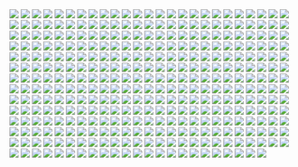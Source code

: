<img src='./Picture-Directory/1VswHjg.jpg'>
<img src='./Picture-Directory/39 - JDJMMM2.jpg'>
<img src='./Picture-Directory/02 - rHm6wWD.jpg'>
<img src='./Picture-Directory/43 - 7QSAagN.jpg'>
<img src='./Picture-Directory/51 - LZI0bUC.jpg'>
<img src='./Picture-Directory/claire-hummel-mos-eisley-morning-by-shoomlah-d9k61gm.jpg'>
<img src='./Picture-Directory/the_inquisitor_by_darthtemoc-d81hefq.jpg'>
<img src='./Picture-Directory/11 - ACCMVG6.jpg'>
<img src='./Picture-Directory/29 - qPvfQ3a.jpg'>
<img src='./Picture-Directory/30 - TTGIcoM.jpg'>
<img src='./Picture-Directory/53 - MOwYpDe.jpg'>
<img src='./Picture-Directory/maul_wip_by_uncannyknack-d9xrjkz.jpg'>
<img src='./Picture-Directory/13 - 00ETUwD.jpg'>
<img src='./Picture-Directory/44 - mIXRwa8.jpg'>
<img src='./Picture-Directory/36 - wIoxxL7.jpg'>
<img src='./Picture-Directory/18 - P7ULTkU.jpg'>
<img src='./Picture-Directory/36 - M4exYUR.jpg'>
<img src='./Picture-Directory/48 - eOVQrAn.jpg'>
<img src='./Picture-Directory/01 - OuSizUw.jpg'>
<img src='./Picture-Directory/30 - HmpoIgw.jpg'>
<img src='./Picture-Directory/jljCj35.jpg'>
<img src='./Picture-Directory/71 - kSwUqMu.jpg'>
<img src='./Picture-Directory/20 - YcfwNBV.jpg'>
<img src='./Picture-Directory/pm2Lozd.jpg'>
<img src='./Picture-Directory/tumblr_o0se10xPRh1u4lxsro2_1280.jpg'>
<img src='./Picture-Directory/19 - OIftxOQ.jpg'>
<img src='./Picture-Directory/dan-luvisi-restorationluvisifett.jpg'>
<img src='./Picture-Directory/T6UAZBV-P1RzTwMGaDmDpknlOtZaSPcoGHcpHoRMM3Q.jpg'>
<img src='./Picture-Directory/21 - u2rSYo2.jpg'>
<img src='./Picture-Directory/christian-piccolo-solo-final-post-notext.jpg'>
<img src='./Picture-Directory/73 - I36rrfr.jpg'>
<img src='./Picture-Directory/r6vJKzI.jpg'>
<img src='./Picture-Directory/starwars_fanart_by_nicolassiner-da5uggu.jpg'>
<img src='./Picture-Directory/40 - 1jiayvm.jpg'>
<img src='./Picture-Directory/72 - 6ueeHFC.jpg'>
<img src='./Picture-Directory/21 - iMxtvf3.jpg'>
<img src='./Picture-Directory/59 - 4ESbWh4.jpg'>
<img src='./Picture-Directory/hakuna001_by_pixelkitties-d9z01iz.png'>
<img src='./Picture-Directory/41 - DvUSbYd.jpg'>
<img src='./Picture-Directory/23 - U4U1AbT.jpg'>
<img src='./Picture-Directory/13 - NuM1CVA.jpg'>
<img src='./Picture-Directory/leonid-kolyagin-xwings-low.jpg'>
<img src='./Picture-Directory/captain_rex_by_robert_shane-d879q6l (1).jpg'>
<img src='./Picture-Directory/52 - 8smPbXw.jpg'>
<img src='./Picture-Directory/prince-mahlangu-assault-on-hoth-4.jpg'>
<img src='./Picture-Directory/37 - sx2602i.jpg'>
<img src='./Picture-Directory/the_force_awakens_by_cylonka-d9lfomf.jpg'>
<img src='./Picture-Directory/PTZHdoq.jpg'>
<img src='./Picture-Directory/09 - ncXoqup.jpg'>
<img src='./Picture-Directory/52 - 4P53bug.jpg'>
<img src='./Picture-Directory/38 - n0t9NJ5.jpg'>
<img src='./Picture-Directory/07 - UtEQQdy.jpg'>
<img src='./Picture-Directory/4 - A New Hope.jpg'>
<img src='./Picture-Directory/richard-anderson-tumblr-npfn0ux4is1rmuqvmo1-1280.jpg'>
<img src='./Picture-Directory/40 - 3SqwU9H.jpg'>
<img src='./Picture-Directory/alfonso-pardo-martinez-sw-portrait01-low.jpg'>
<img src='./Picture-Directory/pCrsRmm.jpg'>
<img src='./Picture-Directory/jedi_and_jedi_lite_by_hollyoakhill-d9qpafb.jpg'>
<img src='./Picture-Directory/5ZwPh1g.jpg'>
<img src='./Picture-Directory/gus-mendonca-gm-firstorder-tieinterceptors.jpg'>
<img src='./Picture-Directory/64 - g0fiWNK.jpg'>
<img src='./Picture-Directory/46 - GAhrYBi.jpg'>
<img src='./Picture-Directory/JuOpsei.jpg'>
<img src='./Picture-Directory/61 - mddYFHW.jpg'>
<img src='./Picture-Directory/70e43775e50767efe220b50bbe5de195-d3jmfsu.jpg'>
<img src='./Picture-Directory/72 - XgLHPfg.jpg'>
<img src='./Picture-Directory/52 - 7baA4eW.jpg'>
<img src='./Picture-Directory/35 - jrLalQL.jpg'>
<img src='./Picture-Directory/44 - fhzHbf0.jpg'>
<img src='./Picture-Directory/60 - zMNNDV3.jpg'>
<img src='./Picture-Directory/e8568033427317.56aa8c6585175.png'>
<img src='./Picture-Directory/gvqjtcV.jpg'>
<img src='./Picture-Directory/46 - vO9mF5S.jpg'>
<img src='./Picture-Directory/34 - uzQaKy4.jpg'>
<img src='./Picture-Directory/17 - 1iTMzyJ.jpg'>
<img src='./Picture-Directory/cW3qzE84g28ccA59bUI1dys1NonsjuJpea8NaorCNr8.png'>
<img src='./Picture-Directory/14 - MqGwl19.jpg'>
<img src='./Picture-Directory/simon-liechti-boba-fett-01-small.jpg'>
<img src='./Picture-Directory/29 - UVdF8nt.jpg'>
<img src='./Picture-Directory/2 - Attack of the Clones.jpg'>
<img src='./Picture-Directory/renato-scicchitano-screen-final.jpg'>
<img src='./Picture-Directory/rodrigo-galdino-1.jpg'>
<img src='./Picture-Directory/28 - 2IGKEnH.png'>
<img src='./Picture-Directory/3 - Revenge of the Sith.jpg'>
<img src='./Picture-Directory/37 - ptszR3D.jpg'>
<img src='./Picture-Directory/26 - v3cZNQf.jpg'>
<img src='./Picture-Directory/27 - V9frQxh.jpg'>
<img src='./Picture-Directory/star_wars___the_pursuit_by_graphix17-d9w1jqm.png'>
<img src='./Picture-Directory/54 - pcMYz0L.jpg'>
<img src='./Picture-Directory/16 - e8I351w.jpg'>
<img src='./Picture-Directory/33 - kzqyxJK.jpg'>
<img src='./Picture-Directory/christian-waggoner-2016-05-14-20-27-52.jpg'>
<img src='./Picture-Directory/25 - pH9Q41q.jpg'>
<img src='./Picture-Directory/StarWars Stitch.jpg'>
<img src='./Picture-Directory/58 - ICVMVrl.jpg'>
<img src='./Picture-Directory/55 - bWozweg.jpg'>
<img src='./Picture-Directory/darthmaul_web_by_qissus-da27ds6.jpg'>
<img src='./Picture-Directory/51 - jZyHKRg.jpg'>
<img src='./Picture-Directory/adam-roush-sw-snips-4-w.jpg'>
<img src='./Picture-Directory/esteban-barrientos-ahsoka.jpg'>
<img src='./Picture-Directory/41 - h6CUpb6.jpg'>
<img src='./Picture-Directory/APACpr7.png'>
<img src='./Picture-Directory/74 - Y669oN0.jpg'>
<img src='./Picture-Directory/luca-merli-sands-of-jakku.jpg'>
<img src='./Picture-Directory/cda20e449b0f3fd63035d1ee35a2b4cb-d9tff62.jpg'>
<img src='./Picture-Directory/35 - qb6jXXm.jpg'>
<img src='./Picture-Directory/1seHTdr.jpg'>
<img src='./Picture-Directory/2McHDAo.jpg'>
<img src='./Picture-Directory/38 - oy3akqm.jpg'>
<img src='./Picture-Directory/star_wars__generations_by_daekazu-d9pke9v.jpg'>
<img src='./Picture-Directory/11 - LkLgpha.jpg'>
<img src='./Picture-Directory/07 - wdIlgiT.jpg'>
<img src='./Picture-Directory/07 - FYvOt6J.jpg'>
<img src='./Picture-Directory/46 - 0yZzPsB.jpg'>
<img src='./Picture-Directory/trfBC7u.png'>
<img src='./Picture-Directory/15 - UTcsNQO.jpg'>
<img src='./Picture-Directory/62 - p2p8vkW.jpg'>
<img src='./Picture-Directory/30 - Xui6IK9.jpg'>
<img src='./Picture-Directory/04 - gNLvKfg.jpg'>
<img src='./Picture-Directory/06 - WfZV0QW.jpg'>
<img src='./Picture-Directory/57 - i7ij3KF.jpg'>
<img src='./Picture-Directory/03 - sFnCpS1.jpg'>
<img src='./Picture-Directory/episode_viii_luke_by_800poundproductions-da1gt94.jpg'>
<img src='./Picture-Directory/21 - vqpeClQ.jpg'>
<img src='./Picture-Directory/star+wars+through+the+wreckage.jpg'>
<img src='./Picture-Directory/32 - XUTBivf.jpg'>
<img src='./Picture-Directory/36 - JoDQ1Nb.jpg'>
<img src='./Picture-Directory/66 - ys8WAjI.jpg'>
<img src='./Picture-Directory/33 - ukIboMx.jpg'>
<img src='./Picture-Directory/00001509.png'>
<img src='./Picture-Directory/star_wars_collab___grievous_by_wynahiros.jpg'>
<img src='./Picture-Directory/15 - GmN0Cq4.jpg'>
<img src='./Picture-Directory/ancient_order_by_adamburn-d9ku80b.jpg'>
<img src='./Picture-Directory/63 - EVm47Hz.jpg'>
<img src='./Picture-Directory/43 - hQpcaFU.jpg'>
<img src='./Picture-Directory/03 - cWinFdO.jpg'>
<img src='./Picture-Directory/crystal-sully-revengebycrystalsully.jpg'>
<img src='./Picture-Directory/37 - hvHtMdL.jpg'>
<img src='./Picture-Directory/rey_by_nikitalaneev-da494jg.jpg'>
<img src='./Picture-Directory/08 - C0EVsYp.jpg'>
<img src='./Picture-Directory/33 - yiYtEm3.jpg'>
<img src='./Picture-Directory/tumblr_nkib9zQIAG1u4lxsro1_1280.jpg'>
<img src='./Picture-Directory/19 - FdBvduy.jpg'>
<img src='./Picture-Directory/24 - ut90LX5.jpg'>
<img src='./Picture-Directory/tizianobaracchi_i_am_a_jedi_1200_by_thaldir-da3u7pc.jpg'>
<img src='./Picture-Directory/65 - xwing.jpg'>
<img src='./Picture-Directory/34 - 1xe1da8.jpg'>
<img src='./Picture-Directory/10 - 6nOEYTR.jpg'>
<img src='./Picture-Directory/joan-redondo-empireonyavin1.jpg'>
<img src='./Picture-Directory/65 - QDhAsQq.jpg'>
<img src='./Picture-Directory/RzSQPS6.jpg'>
<img src='./Picture-Directory/mjhbrXu.jpg'>
<img src='./Picture-Directory/nihat-gokcen-anakin.jpg'>
<img src='./Picture-Directory/ronnie-jensen-cloudcity.jpg'>
<img src='./Picture-Directory/01 - MmbqRrT.jpg'>
<img src='./Picture-Directory/40 - WCSxRjx.jpg'>
<img src='./Picture-Directory/22 - LGIdNZq.jpg'>
<img src='./Picture-Directory/5 - The Empire Strikes Back.jpg'>
<img src='./Picture-Directory/niGLiYn.jpg'>
<img src='./Picture-Directory/13 - GdwwIo2.jpg'>
<img src='./Picture-Directory/sw_fan_art_by_danai_k-d66g7p4.jpg'>
<img src='./Picture-Directory/47 - 6HNlRpV.jpg'>
<img src='./Picture-Directory/nagy-norbert-millennium-falcon.jpg'>
<img src='./Picture-Directory/76 - 1qBIY0F.jpg'>
<img src='./Picture-Directory/50 - fq1Data.jpg'>
<img src='./Picture-Directory/12 - K7XIsri.jpg'>
<img src='./Picture-Directory/49 - XjLs9Ec.jpg'>
<img src='./Picture-Directory/timur-dairbayev-starwars.jpg'>
<img src='./Picture-Directory/04 - vKIn6Y3.jpg'>
<img src='./Picture-Directory/07 - NRJgAIo.jpg'>
<img src='./Picture-Directory/11 - pXSe9Xa.jpg'>
<img src='./Picture-Directory/10 - 6fKpkXB.jpg'>
<img src='./Picture-Directory/1 - The Phantom Menace.jpg'>
<img src='./Picture-Directory/39 - Wy8sX8L.jpg'>
<img src='./Picture-Directory/05 - n0Xm4lg.jpg'>
<img src='./Picture-Directory/12 - iUGFHJr.jpg'>
<img src='./Picture-Directory/36 - 82HbYlp.jpg'>
<img src='./Picture-Directory/42 - IdQJQlV.jpg'>
<img src='./Picture-Directory/oleg-ulianytskyi-template-1920x1080-final-2.jpg'>
<img src='./Picture-Directory/74 - pfNBa6m.jpg'>
<img src='./Picture-Directory/05 - 4uqCBu9.jpg'>
<img src='./Picture-Directory/43 - EXqhKGT.jpg'>
<img src='./Picture-Directory/20 - v4n7jeB.jpg'>
<img src='./Picture-Directory/01 - O8876hB.jpg'>
<img src='./Picture-Directory/Wpi1OfW.png'>
<img src='./Picture-Directory/03 - glS1UUq.jpg'>
<img src='./Picture-Directory/vincent-tanguay-saintgenesis-darth-rey.jpg'>
<img src='./Picture-Directory/09 - 0qLxdbp.jpg'>
<img src='./Picture-Directory/13 - XqmV1MJ.jpg'>
<img src='./Picture-Directory/67 - fatjdtc.jpg'>
<img src='./Picture-Directory/40 - oPEgWCc.jpg'>
<img src='./Picture-Directory/16 - OoTEqcB.jpg'>
<img src='./Picture-Directory/57 - t7gC1bh.jpg'>
<img src='./Picture-Directory/09 - QyH8PDy.jpg'>
<img src='./Picture-Directory/22 - uv2TuK0.jpg'>
<img src='./Picture-Directory/71 - YSEi38m.jpg'>
<img src='./Picture-Directory/56 - JLBsdbi.jpg'>
<img src='./Picture-Directory/25 - tUQ4xPX.jpg'>
<img src='./Picture-Directory/31 - F7LzS1K.jpg'>
<img src='./Picture-Directory/63 - sg09hzg.jpg'>
<img src='./Picture-Directory/WQixz51.png'>
<img src='./Picture-Directory/star_wars_by_muratgul-d9ktp9n.jpg'>
<img src='./Picture-Directory/64 - 8qSqbWJ.jpg'>
<img src='./Picture-Directory/56 - 1WjgBCo.jpg'>
<img src='./Picture-Directory/carmen-cornet-gri.jpg'>
<img src='./Picture-Directory/68 - k70Dlp4.jpg'>
<img src='./Picture-Directory/47 - 52qxIne.jpg'>
<img src='./Picture-Directory/99_by_dzikawa-d9ko812.jpg'>
<img src='./Picture-Directory/02 - CQG5FKx.jpg'>
<img src='./Picture-Directory/PDEg5qQ.png'>
<img src='./Picture-Directory/59 - k0nNLPJ.jpg'>
<img src='./Picture-Directory/09 - P31lorx.jpg'>
<img src='./Picture-Directory/08 - FmlM7Fj.jpg'>
<img src='./Picture-Directory/42 - QrkEA6b.jpg'>
<img src='./Picture-Directory/70 - MfaHUiO.jpg'>
<img src='./Picture-Directory/62 - XZh3SUC.jpg'>
<img src='./Picture-Directory/__yoda_my_name_is___by_lehuss-da2ednq.jpg'>
<img src='./Picture-Directory/shane-molina-4k-stormtrooper-printoff.jpg'>
<img src='./Picture-Directory/75 - Sn0hJWR.jpg'>
<img src='./Picture-Directory/17 - VEbsVce.jpg'>
<img src='./Picture-Directory/D5friaT.jpg'>
<img src='./Picture-Directory/18 - 7HVSQuN.jpg'>
<img src='./Picture-Directory/kylo_ren_by_torynji-da1qg19.jpg'>
<img src='./Picture-Directory/darth_maul__ravager__by_soulstryder210-d9tgsk5.jpg'>
<img src='./Picture-Directory/35 - Gb5ZYA2.jpg'>
<img src='./Picture-Directory/LjJeHqE.jpg'>
<img src='./Picture-Directory/62 - UEtTF31.jpg'>
<img src='./Picture-Directory/52 - KKO9v6Z.jpg'>
<img src='./Picture-Directory/60 - 7BHZhlA.jpg'>
<img src='./Picture-Directory/01 - M6I1Q95.jpg'>
<img src='./Picture-Directory/43 - 5PuwFuy.jpg'>
<img src='./Picture-Directory/06 - MmGBqVM.png'>
<img src='./Picture-Directory/NSaXUS6.png'>
<img src='./Picture-Directory/60 - fg6gTbM.jpg'>
<img src='./Picture-Directory/67 - fcR9rxY.jpg'>
<img src='./Picture-Directory/19 - mQyOhp5.jpg'>
<img src='./Picture-Directory/49 - h4kJlT2.jpg'>
<img src='./Picture-Directory/46 - Zimt2pf.jpg'>
<img src='./Picture-Directory/66 - TIE Fighter.jpg'>
<img src='./Picture-Directory/48 - LApxo7k.jpg'>
<img src='./Picture-Directory/63 - QY0KqS6.png'>
<img src='./Picture-Directory/34 - t7kv6rH.jpg'>
<img src='./Picture-Directory/clone_wars_by_papayoufr-d49mq85.jpg'>
<img src='./Picture-Directory/18 - UvGUfOr.jpg'>
<img src='./Picture-Directory/vadersplat_by_deviantapplestudios-d9550f8.jpg'>
<img src='./Picture-Directory/14 - VyZJPE8.jpg'>
<img src='./Picture-Directory/T0Jl1dN.jpg'>
<img src='./Picture-Directory/vlINW4Z.jpg'>
<img src='./Picture-Directory/02 - dqfOSJD.jpg'>
<img src='./Picture-Directory/45 - 89q0xBW.jpg'>
<img src='./Picture-Directory/cristi-balanescu-cristib-nexusofpower.jpg'>
<img src='./Picture-Directory/tumblr_o5y55eoU1j1sk51m7o1_1280.jpg'>
<img src='./Picture-Directory/53 - vlozy0c.jpg'>
<img src='./Picture-Directory/42 - iKOwzFi.jpg'>
<img src='./Picture-Directory/10 - rN3KVr7.jpg'>
<img src='./Picture-Directory/afGiCjX.jpg'>
<img src='./Picture-Directory/42 - s7VVQdI.jpg'>
<img src='./Picture-Directory/aaron-mcbride-12185030-10208004298011441-1347009825795762880-o.jpg'>
<img src='./Picture-Directory/sq8m6GH.jpg'>
<img src='./Picture-Directory/54 - tAexzUd.jpg'>
<img src='./Picture-Directory/73 - 8QeKdsq.jpg'>
<img src='./Picture-Directory/57 - 86LzSgt.jpg'>
<img src='./Picture-Directory/29 - fmq9bBJ.jpg'>
<img src='./Picture-Directory/11 - IPvlegE.jpg'>
<img src='./Picture-Directory/jeff-wood-2016-06-01-8-32-18.jpg'>
<img src='./Picture-Directory/27 - IOUqD50.jpg'>
<img src='./Picture-Directory/ce29c37a2cf8f54c483e352c5996014f.jpg'>
<img src='./Picture-Directory/56 - XGDPZCa.jpg'>
<img src='./Picture-Directory/61 - xcXQuB0.jpg'>
<img src='./Picture-Directory/23 - ckcK4Tj.jpg'>
<img src='./Picture-Directory/05 - dbQGQ0L.jpg'>
<img src='./Picture-Directory/48 - 2L9Klwe.jpg'>
<img src='./Picture-Directory/51 - 1Jv8JNV.jpg'>
<img src='./Picture-Directory/32 - RsoqZar.jpg'>
<img src='./Picture-Directory/65 - S2s3FaV.jpg'>
<img src='./Picture-Directory/32 - 84y8hda.jpg'>
<img src='./Picture-Directory/15 - M9BmBeh.jpg'>
<img src='./Picture-Directory/39 - ile8r3h.jpg'>
<img src='./Picture-Directory/08 - YR1TeT4.jpg'>
<img src='./Picture-Directory/lady_jedi__rey_by_fouetfou-d9v8qsy.png'>
<img src='./Picture-Directory/69 - TScStjh.jpg'>
<img src='./Picture-Directory/49 - 4XhD2kv.jpg'>
<img src='./Picture-Directory/41 - MpGk6wz.jpg'>
<img src='./Picture-Directory/27 - p2oiSom.jpg'>
<img src='./Picture-Directory/eBrkcX5.jpg'>
<img src='./Picture-Directory/12 - dyFjAeV.jpg'>
<img src='./Picture-Directory/32 - 3rEyp81.jpg'>
<img src='./Picture-Directory/6 - Return of the Jedi.jpg'>
<img src='./Picture-Directory/marc-cousin-starwarsfinal02.jpg'>
<img src='./Picture-Directory/14 - k8kRTdE.jpg'>
<img src='./Picture-Directory/22 - tCj8uhf.jpg'>
<img src='./Picture-Directory/51 - RzUPrzg.jpg'>
<img src='./Picture-Directory/66 - 1HknqmB.jpg'>
<img src='./Picture-Directory/Ch8qdxRW0AA0K4v.jpg'>
<img src='./Picture-Directory/31 - yOXR9Sc.jpg'>
<img src='./Picture-Directory/28 - EzmJdkK.jpg'>
<img src='./Picture-Directory/19 - UhlFYSE.jpg'>
<img src='./Picture-Directory/30 - 2R9xUd0.jpg'>
<img src='./Picture-Directory/fPB5lkc.jpg'>
<img src='./Picture-Directory/06 - PEwsHFr.jpg'>
<img src='./Picture-Directory/45 - 1oVCMSB.jpg'>
<img src='./Picture-Directory/josh-robinson-maythe4thbwithyou.jpg'>
<img src='./Picture-Directory/16 - wx6hNBR.jpg'>
<img src='./Picture-Directory/06 - y3x5ATp.png'>
<img src='./Picture-Directory/W3UUxvY.jpg'>
<img src='./Picture-Directory/tumblr_o50tl0Kyww1sk51m7o1_1280.jpg'>
<img src='./Picture-Directory/49 - R6O6LNV.jpg'>
<img src='./Picture-Directory/18 - 1PbaG5n.jpg'>
<img src='./Picture-Directory/5Z84DKN.jpg'>
<img src='./Picture-Directory/04 - m2syxyy.jpg'>
<img src='./Picture-Directory/54 - q2DHA4W.jpg'>
<img src='./Picture-Directory/59 - idPWYku.jpg'>
<img src='./Picture-Directory/26 - rtQB4zT.jpg'>
<img src='./Picture-Directory/03 - JTjy2Of.jpg'>
<img src='./Picture-Directory/kevin-mckenna-shadow-of-the-master.jpg'>
<img src='./Picture-Directory/20 - pRESzRv.jpg'>
<img src='./Picture-Directory/aaron-mcbride-20822-10206281666186722-6443139003106845627-n.jpg'>
<img src='./Picture-Directory/55 - duBEalK.jpg'>
<img src='./Picture-Directory/6okvuqw.jpg'>
<img src='./Picture-Directory/38 - KeT5KrI.jpg'>
<img src='./Picture-Directory/e4bc4ceae15f52e431ebdd898d26f36e-d7fdw5e.jpg'>
<img src='./Picture-Directory/39 - EeSHQTE.jpg'>
<img src='./Picture-Directory/50 - Ve3WYUj.jpg'>
<img src='./Picture-Directory/28 - 9i2xpUo.jpg'>
<img src='./Picture-Directory/LeIdVyp.jpg'>
<img src='./Picture-Directory/41 - mFvGh0O.png'>
<img src='./Picture-Directory/lucas-leger-dv.jpg'>
<img src='./Picture-Directory/ehda2mU.jpg'>
<img src='./Picture-Directory/47 - gv8Rahg.jpg'>
<img src='./Picture-Directory/rey__lady_of_the_sith_by_cobaltplasma-da1hf7n.jpg'>
<img src='./Picture-Directory/14 - fbXU43D.jpg'>
<img src='./Picture-Directory/20 - SQ60M8u.jpg'>
<img src='./Picture-Directory/53 - uk4GMmi.jpg'>
<img src='./Picture-Directory/08 - MRSwNfi.jpg'>
<img src='./Picture-Directory/-image.jpg'>
<img src='./Picture-Directory/23 - FDuhex0.jpg'>
<img src='./Picture-Directory/04 - DEPvTPZ.jpg'>
<img src='./Picture-Directory/24 - tcD9kwI.jpg'>
<img src='./Picture-Directory/mz1HITu.jpg'>
<img src='./Picture-Directory/cecilia-g-f-darthrevan.jpg'>
<img src='./Picture-Directory/juan-martin-wallpaper.jpg'>
<img src='./Picture-Directory/31 - wuasgk5.jpg'>
<img src='./Picture-Directory/02 - G4xUAWx.jpg'>
<img src='./Picture-Directory/15 - qeOec8I.jpg'>
<img src='./Picture-Directory/34 - hMNFdik.jpg'>
<img src='./Picture-Directory/22 - lzDIgxy.jpg'>
<img src='./Picture-Directory/48 - iO5U6gm.jpg'>
<img src='./Picture-Directory/33 - mikNH5d.jpg'>
